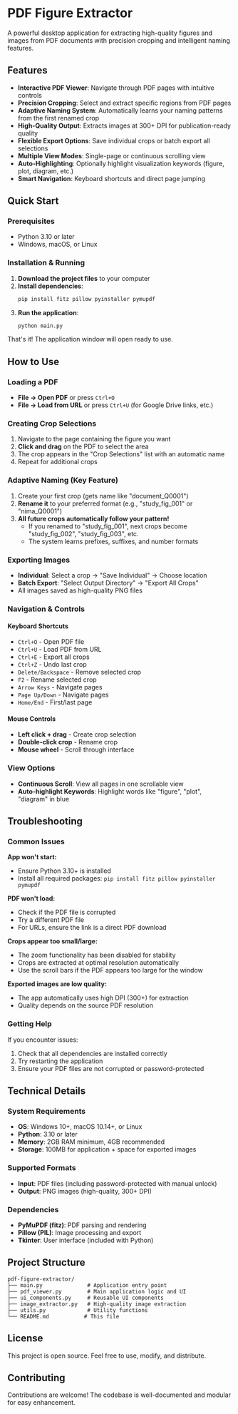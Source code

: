 # PDF Figure Extractor

A powerful desktop application for extracting high-quality figures and images from PDF documents with precision cropping and intelligent naming features.

## Features

- **Interactive PDF Viewer**: Navigate through PDF pages with intuitive controls
- **Precision Cropping**: Select and extract specific regions from PDF pages
- **Adaptive Naming System**: Automatically learns your naming patterns from the first renamed crop
- **High-Quality Output**: Extracts images at 300+ DPI for publication-ready quality
- **Flexible Export Options**: Save individual crops or batch export all selections
- **Multiple View Modes**: Single-page or continuous scrolling view
- **Auto-Highlighting**: Optionally highlight visualization keywords (figure, plot, diagram, etc.)
- **Smart Navigation**: Keyboard shortcuts and direct page jumping

## Quick Start

### Prerequisites

- Python 3.10 or later
- Windows, macOS, or Linux

### Installation & Running

1. **Download the project files** to your computer
2. **Install dependencies**:
   ```bash
   pip install fitz pillow pyinstaller pymupdf
   ```
3. **Run the application**:
   ```bash
   python main.py
   ```

That's it! The application window will open ready to use.

## How to Use

### Loading a PDF
- **File → Open PDF** or press `Ctrl+O`
- **File → Load from URL** or press `Ctrl+U` (for Google Drive links, etc.)

### Creating Crop Selections
1. Navigate to the page containing the figure you want
2. **Click and drag** on the PDF to select the area
3. The crop appears in the "Crop Selections" list with an automatic name
4. Repeat for additional crops

### Adaptive Naming (Key Feature)
1. Create your first crop (gets name like "document_Q0001")
2. **Rename it** to your preferred format (e.g., "study_fig_001" or "nima_Q0001")
3. **All future crops automatically follow your pattern!**
   - If you renamed to "study_fig_001", next crops become "study_fig_002", "study_fig_003", etc.
   - The system learns prefixes, suffixes, and number formats

### Exporting Images
- **Individual**: Select a crop → "Save Individual" → Choose location
- **Batch Export**: "Select Output Directory" → "Export All Crops"
- All images saved as high-quality PNG files

### Navigation & Controls

#### Keyboard Shortcuts
- `Ctrl+O` - Open PDF file
- `Ctrl+U` - Load PDF from URL
- `Ctrl+E` - Export all crops
- `Ctrl+Z` - Undo last crop
- `Delete/Backspace` - Remove selected crop
- `F2` - Rename selected crop
- `Arrow Keys` - Navigate pages
- `Page Up/Down` - Navigate pages
- `Home/End` - First/last page

#### Mouse Controls
- **Left click + drag** - Create crop selection
- **Double-click crop** - Rename crop
- **Mouse wheel** - Scroll through interface

### View Options
- **Continuous Scroll**: View all pages in one scrollable view
- **Auto-highlight Keywords**: Highlight words like "figure", "plot", "diagram" in blue

## Troubleshooting

### Common Issues

**App won't start:**
- Ensure Python 3.10+ is installed
- Install all required packages: `pip install fitz pillow pyinstaller pymupdf`

**PDF won't load:**
- Check if the PDF file is corrupted
- Try a different PDF file
- For URLs, ensure the link is a direct PDF download

**Crops appear too small/large:**
- The zoom functionality has been disabled for stability
- Crops are extracted at optimal resolution automatically
- Use the scroll bars if the PDF appears too large for the window

**Exported images are low quality:**
- The app automatically uses high DPI (300+) for extraction
- Quality depends on the source PDF resolution

### Getting Help

If you encounter issues:
1. Check that all dependencies are installed correctly
2. Try restarting the application
3. Ensure your PDF files are not corrupted or password-protected

## Technical Details

### System Requirements
- **OS**: Windows 10+, macOS 10.14+, or Linux
- **Python**: 3.10 or later
- **Memory**: 2GB RAM minimum, 4GB recommended
- **Storage**: 100MB for application + space for exported images

### Supported Formats
- **Input**: PDF files (including password-protected with manual unlock)
- **Output**: PNG images (high-quality, 300+ DPI)

### Dependencies
- **PyMuPDF (fitz)**: PDF parsing and rendering
- **Pillow (PIL)**: Image processing and export
- **Tkinter**: User interface (included with Python)

## Project Structure

```
pdf-figure-extractor/
├── main.py              # Application entry point
├── pdf_viewer.py        # Main application logic and UI
├── ui_components.py     # Reusable UI components
├── image_extractor.py   # High-quality image extraction
├── utils.py             # Utility functions
└── README.md           # This file
```

## License

This project is open source. Feel free to use, modify, and distribute.

## Contributing

Contributions are welcome! The codebase is well-documented and modular for easy enhancement.
